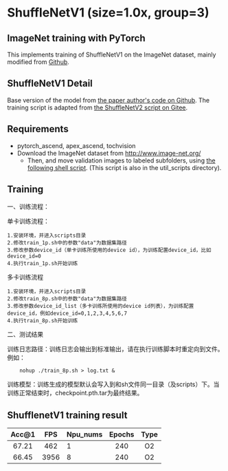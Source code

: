 # ShuffleNetV1 (size=1.0x, group=3)

## ImageNet training with PyTorch

This implements training of ShuffleNetV1 on the ImageNet dataset, mainly modified from [Github](https://github.com/pytorch/examples/tree/master/imagenet).

## ShuffleNetV1 Detail

Base version of the model from [the paper author's code on Github](https://github.com/megvii-model/ShuffleNet-Series/tree/master/ShuffleNetV1).
The training script is adapted from [the ShuffleNetV2 script on Gitee](https://gitee.com/ascend/modelzoo/tree/master/built-in/PyTorch/Official/cv/image_classification/Shufflenetv2_for_PyTorch).

## Requirements

- pytorch_ascend, apex_ascend, tochvision
- Download the ImageNet dataset from http://www.image-net.org/
    - Then, and move validation images to labeled subfolders, using [the following shell script](https://raw.githubusercontent.com/soumith/imagenetloader.torch/master/valprep.sh). (This script is also in the util_scripts directory).

## Training
一、训练流程：
        
单卡训练流程：

    1.安装环境，并进入scripts目录
    2.修改train_1p.sh中的参数"data"为数据集路径
    3.修改参数device_id（单卡训练所使用的device id），为训练配置device_id，比如device_id=0
    4.执行train_1p.sh开始训练


    
多卡训练流程

    1.安装环境，并进入scripts目录
    2.修改train_8p.sh中的参数"data"为数据集路径
    3.修改参数device_id_list（多卡训练所使用的device id列表），为训练配置device_id，例如device_id=0,1,2,3,4,5,6,7
    4.执行train_8p.sh开始训练	

    
二、测试结果
    
训练日志路径：训练日志会输出到标准输出，请在执行训练脚本时重定向到文件。例如：

        nohup ./train_8p.sh > log.txt &

训练模型：训练生成的模型默认会写入到和sh文件同一目录（及scripts）下。当训练正常结束时，checkpoint.pth.tar为最终结果。


## ShufflenetV1 training result

| Acc@1    | FPS       | Npu_nums| Epochs   | Type     |
| :------: | :------:  | :------ | :------: | :------: |
| 67.21    | 462       | 1       | 240      | O2       |
| 66.45    | 3956      | 8       | 240      | O2       |
